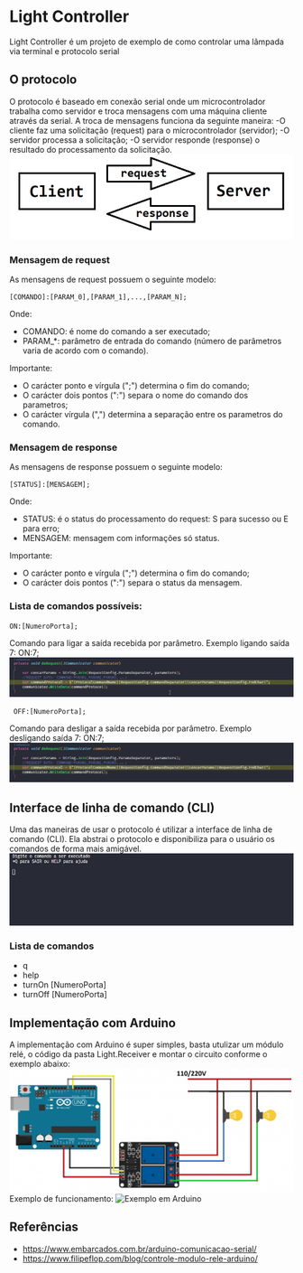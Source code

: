 # Light Controller
Light Controller é um projeto de exemplo de como controlar uma lâmpada via terminal e protocolo serial


## O protocolo
O protocolo é baseado em conexão serial onde um microcontrolador trabalha como servidor e troca mensagens com uma máquina cliente através da serial.
A troca de mensagens funciona da seguinte maneira:
-O cliente faz uma solicitação (request) para o microcontrolador (servidor);
-O servidor processa a solicitação;
-O servidor responde (response) o resultado do processamento da solicitação.
![Request e response](requestResponse.png)

### Mensagem de request
As mensagens de request possuem o seguinte modelo:
```
[COMANDO]:[PARAM_0],[PARAM_1],...,[PARAM_N];
```

Onde:
- COMANDO: é nome do comando a ser executado;
- PARAM_*: parâmetro de entrada do comando (número de parâmetros varia de acordo com o comando).

Importante:
- O carácter ponto e vírgula (";") determina o fim do comando;
- O carácter dois pontos (":") separa o nome do comando dos parametros;
- O carácter vírgula (",") determina a separação entre os parametros do comando.


### Mensagem de response
As mensagens de response possuem o seguinte modelo:
```
[STATUS]:[MENSAGEM];
```

Onde:
- STATUS: é o status do processamento do request: S para sucesso ou E para erro;
- MENSAGEM: mensagem com informações só status.

Importante:
- O carácter ponto e vírgula (";") determina o fim do comando;
- O carácter dois pontos (":") separa o status da mensagem.

### Lista de comandos possíveis:
```
ON:[NumeroPorta];
 ```
Comando para ligar a saída recebida por parâmetro.
Exemplo ligando saída 7: ON:7;
![Ligando saída 7](CodeSendingCommandON.gif)

```
 OFF:[NumeroPorta];
 ```
Comando para desligar a saída recebida por parâmetro.
Exemplo desligando saída 7: ON:7;
![Desligando saída 7](CodeSendingCommandOFF.gif)

## Interface de linha de comando (CLI)
Uma das maneiras de usar o protocolo é utilizar a interface de linha de comando (CLI). Ela abstrai o protocolo e disponibiliza para o usuário os comandos de forma mais amigável.
![CLI](CLI.gif)

### Lista de comandos
- q
- help
- turnOn [NumeroPorta]
- turnOff [NumeroPorta]


## Implementação com Arduino
A implementação com Arduino é super simples, basta utulizar um módulo relé, o código da pasta Light.Receiver e montar o circuito conforme o exemplo abaixo:
![Esquema com Arduino](ArduinoSchema.png)
Exemplo de funcionamento:
![Exemplo em Arduino](ArduinoSample.gif)

## Referências
- https://www.embarcados.com.br/arduino-comunicacao-serial/
- https://www.filipeflop.com/blog/controle-modulo-rele-arduino/
